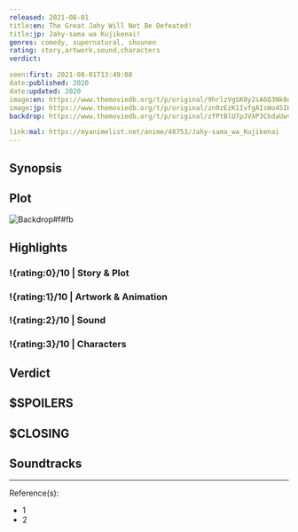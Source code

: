 ```yaml
---
released: 2021-08-01
title:en: The Great Jahy Will Not Be Defeated!
title:jp: Jahy-sama wa Kujikenai!
genres: comedy, supernatural, shounen
rating: story,artwork,sound,characters
verdict:

seen:first: 2021-08-01T13:49:08
date:published: 2020
date:updated: 2020
image:en: https://www.themoviedb.org/t/p/original/9hrlzVgSK0y2sA6Q3Nk8oSOIYUD.jpg
image:jp: https://www.themoviedb.org/t/p/original/zn0zEzK1IvfgAIsWo4SIHKLjJij.jpg
backdrop: https://www.themoviedb.org/t/p/original/zfPtBlU7pJVXP3CbdaUwvlAkGKv.jpg

link:mal: https://myanimelist.net/anime/48753/Jahy-sama_wa_Kujikenai
---
```



## Synopsis

## Plot

![Backdrop#f#fb](https://www.themoviedb.org/t/p/original/clsLGcG4OWy1FMywOS0yUXWLWVE.jpg "Source: TMDB")

## Highlights

### !{rating:0}/10 | Story & Plot

### !{rating:1}/10 | Artwork & Animation

### !{rating:2}/10 | Sound

### !{rating:3}/10 | Characters

## Verdict

## $SPOILERS

## $CLOSING

## Soundtracks

***
Reference(s):

- 1
- 2

